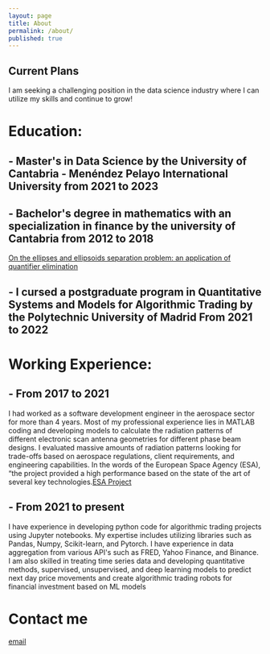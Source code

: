 ```yaml
---
layout: page
title: About
permalink: /about/
published: true
---
```


## Current Plans

I am seeking a challenging position in the data science industry where I can utilize my skills and continue to grow!


# Education: 

## - Master's in Data Science by the University of Cantabria - Menéndez Pelayo International University from 2021 to 2023

## - Bachelor's degree in mathematics with an specialization in finance by the university of Cantabria from 2012 to 2018
[On the ellipses and ellipsoids separation problem: an application of
quantifier elimination](https://repositorio.unican.es/xmlui/bitstream/handle/10902/15655/Calatayud%20Pelayo%20Pablo.pdf?sequence=1&isAllowed=y)

## - I cursed a postgraduate program in Quantitative Systems and Models for Algorithmic Trading by the Polytechnic University of Madrid From 2021 to 2022

# Working Experience:

## - From 2017 to 2021
I had worked as a software development engineer in the aerospace sector for more than 4 years. Most of my professional experience lies in MATLAB coding and developing models to calculate the radiation patterns of different electronic scan antenna geometries for different phase beam designs. I evaluated massive amounts of radiation patterns looking for trade-offs based on aerospace regulations, client requirements, and engineering capabilities. In the words of the European Space Agency (ESA), “the project provided a high performance based on the state of the art of several key technologies.[ESA Project](https://artes.esa.int/projects/escan)

## - From 2021 to present

I have experience in developing python code for algorithmic trading projects using Jupyter notebooks. My expertise includes utilizing libraries such as Pandas, Numpy, Scikit-learn, and Pytorch. I have experience in data aggregation from various API's such as FRED, Yahoo Finance, and Binance. I am also skilled in treating time series data and developing quantitative methods, supervised, unsupervised, and deep learning models to predict next day price movements and create algorithmic trading robots for financial investment based on ML models


# Contact me

[email](mailto:pablocalatayudpelayo@gmail.com)
